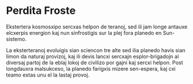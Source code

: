 # Perdita Froste
Ekstertera kosmosxipo sercxas helpon de teranoj, sed ili jam longe antauxe elcxerpis energion kaj nun sinfrostigis sur la plej fora planedo en Sun-sistemo.

La eksterteranoj evoluigis sian sciencon tre alte sed ilia planedo havis sian limon da naturaj provizoj, kaj ili devis lancxi sercxajn esplor-brigadojn al diversaj partoj de la eblaj lokoj de civilizo por gajni kaj sercxi helpon. Post longdauxra malsukceso, la planedo farigxis mizere sen-espera, kaj cxi teamo estas unu el la lastaj provoj.
